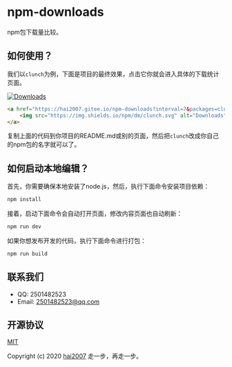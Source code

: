 # npm-downloads
npm包下载量比较。

## 如何使用？

我们以```clunch```为例，下面是项目的最终效果，点击它你就会进入具体的下载统计页面。

<a href="https://hai2007.gitee.io/npm-downloads?interval=7&packages=clunch"><img src="https://img.shields.io/npm/dm/clunch.svg" alt="Downloads"></a>

```html
<a href="https://hai2007.gitee.io/npm-downloads?interval=7&packages=clunch">
    <img src="https://img.shields.io/npm/dm/clunch.svg" alt="Downloads">
</a>
```

复制上面的代码到你项目的README.md或别的页面，然后把```clunch```改成你自己的npm包的名字就可以了。

## 如何启动本地编辑？

首先，你需要确保本地安装了node.js，然后，执行下面命令安装项目依赖：

```bash
npm install
```

接着，启动下面命令会自动打开页面，修改内容页面也自动刷新：

```bash
npm run dev
```

如果你想发布开发的代码，执行下面命令进行打包：

```bash
npm run build
```

## 联系我们

- QQ: 2501482523
- Email: 2501482523@qq.com

开源协议
---------------------------------------
[MIT](https://github.com/hai2007/npm-downloads/blob/master/LICENSE)

Copyright (c) 2020 [hai2007](https://hai2007.gitee.io/sweethome/) 走一步，再走一步。
